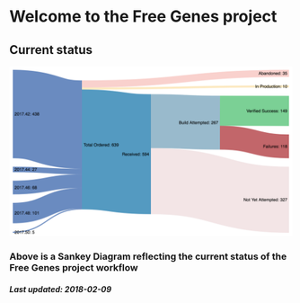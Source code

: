 # Welcome to the Free Genes project

## Current status

![Status diagram](./sankey.png)

### Above is a Sankey Diagram reflecting the current status of the Free Genes project workflow

##### Last updated: 2018-02-09

